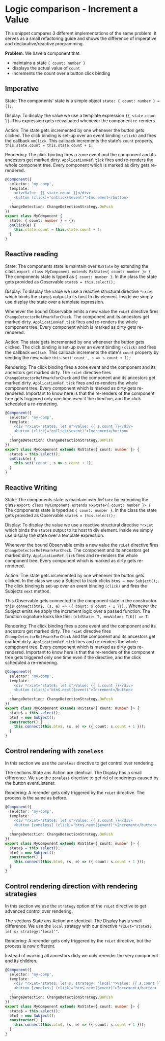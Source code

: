 # Logic comparison - Increment a Value

This snippet compares 3 different implementations of the same problem.
It serves as a small refactoring guide
and shows the difference of imperative and declarative/reactive programming.

**Problem**:
We have a component that:

- maintains a state `{ count: number }`
- displays the actual value of `count`
- increments the count over a button click binding

## Imperative

State:
The components' state is a simple object `state: { count: number } = {};`.

Display:
To display the value we use a template expression `{{ state.count }}`.
This expression gets reevaluated whenever the component re-renders.

Action:
The state gets incremented by one whenever the button gets clicked.
The click binding is set-up over an event binding `(click)` and fires the callback `onClick`.
This callback increments the state's `count` property, `this.state.count = this.state.count + 1;`

Rendering:
The click binding fires a zone event and the component and its ancestors get marked dirty.
`ApplicationRef.tick` fires and re-renders the whole component tree. Every component which is marked as dirty gets re-rendered.

```typescript
@Component({
  selector: 'my-comp',
  template: `
    <div>Value: {{ state.count }}</div>
    <button (click)="onClick($event)">Increment</button>
  `,
  changeDetection: ChangeDetectionStrategy.OnPush
})
export class MyComponent {
  state: { count: number } = {};
  onClick(e) {
    this.state.count = this.state.count + 1;
  }
}
```

## Reactive reading

State:
The components state is maintain over `RxState` by extending the class `export class MyComponent extends RxState<{ count: number }> {`
The components state is typed as `{ count: number }`.
In the class the state gets provided as Observable `state$ = this.select();`

Display:
To display the value we use a reactive structural directive `*rxLet`
which binds the `state$` output to its host th div element.
Inside we simply use display the state over a template expression.

Whenever the bound Observable emits a new value the `rxLet` directive fires `ChangeDetectorRef#markForCheck`.
The component and its ancestors get marked dirty.
`ApplicationRef.tick` fires and re-renders the whole component tree. Every component which is marked as dirty gets re-rendered.

Action:
The state gets incremented by one whenever the button gets clicked.
The click binding is set-up over an event binding `(click)` and fires the callback `onClick`.
This callback increments the state's `count` property by sending the new value `this.set('count', s => s.count + 1);`

Rendering:
The click binding fires a zone event and the component and its ancestors get marked dirty.
The `rxLet` directive fires `ChangeDetectorRef#markForCheck` and the component and its ancestors get marked dirty.
`ApplicationRef.tick` fires and re-renders the whole component tree. Every component which is marked as dirty gets re-rendered.
Important to know here is that the re-renders of the component tree gets triggered only one time even if the directive, and the click scheduled a re-rendering.

```typescript
@Component({
  selector: 'my-comp',
  template: `
    <div *rxLet="state$; let s">Value: {{ s.count }}</div>
    <button (click)="onClick($event)">Increment</button>
  `,
  changeDetection: ChangeDetectionStrategy.OnPush
})
export class MyComponent extends RxState<{ count: number }> {
  state$ = this.select();
  onClick(e) {
    this.set('count', s => s.count + 1);
  }
}
```

## Reactive Writing

State:
The components state is maintain over `RxState` by extending the class `export class MyComponent extends RxState<{ count: number }> {`
The components state is typed as `{ count: number }`.
In the class the state gets provided as Observable `state$ = this.select();`

Display:
To display the value we use a reactive structural directive `*rxLet`
which binds the `state$` output to its host th div element.
Inside we simply use display the state over a template expression.

Whenever the bound Observable emits a new value the `rxLet` directive fires `ChangeDetectorRef#markForCheck`.
The component and its ancestors get marked dirty.
`ApplicationRef.tick` fires and re-renders the whole component tree. Every component which is marked as dirty gets re-rendered.

Action:
The state gets incremented by one whenever the button gets clicked.
In the class we use a Subject to track clicks `btn$ = new Subject();`.
The click binding is set-up over an event binding `(click)` and fires the Subjects `next` method.

This Observable gets connected to the component state in the constructor `this.connect(btn$, (s, e) => ({ count: s.count + 1 }));`.
Whenever the Subject emits we apply the increment logic over a passed function.
The function signature looks like this: `(oldState: T, newValue: T[K]) => T`.

Rendering:
The click binding fires a zone event and the component and its ancestors get marked dirty.
The `rxLet` directive fires `ChangeDetectorRef#markForCheck` and the component and its ancestors get marked dirty.
`ApplicationRef.tick` fires and re-renders the whole component tree. Every component which is marked as dirty gets re-rendered.
Important to know here is that the re-renders of the component tree gets triggered only one time even if the directive, and the click scheduled a re-rendering.

```typescript
@Component({
  selector: 'my-comp',
  template: `
    <div *rxLet="state$; let s">Value: {{ s.count }}</div>
    <button (click)="btn$.next($event)">Increment</button>
  `,
  changeDetection: ChangeDetectionStrategy.OnPush
})
export class MyComponent extends RxState<{ count: number }> {
  state$ = this.select();
  btn$ = new Subject();
  constructor() {
    this.connect(this.btn$, (s, e) => ({ count: s.count + 1 }));
  }
}
```

## Control rendering with `zoneless`

In this section we use the `zoneless` directive to get control over rendering.

The sections State ans Action are identical.
The Display has a small difference. We use the `zoneless` directive to get rid of renderings caused by the button eventListener.

Rendering:
A rerender gets only triggered by the `rxLet` directive. The process is the same as before.

```typescript
@Component({
  selector: 'my-comp',
  template: `
    <div *rxLet="state$; let s">Value: {{ s.count }}</div>
    <button [zoneless] (click)="btn$.next($event)">Increment</button>
  `,
  changeDetection: ChangeDetectionStrategy.OnPush
})
export class MyComponent extends RxState<{ count: number }> {
  state$ = this.select();
  btn$ = new Subject();
  constructor() {
    this.connect(this.btn$, (s, e) => ({ count: s.count + 1 }));
  }
}
```

## Control rendering direction with rendering strategies

In this section we use the `strategy` option of the `rxLet` directive to get advanced control over rendering.

The sections State ans Action are identical.
The Display has a small difference. We use the `local` strategy with our directive `*rxLet="state$; let s; strategy:'local'"`.

Rendering:
A rerender gets only triggered by the `rxLet` directive, but the process is now different.

Instead of marking all ancestors dirty we only rerender the very component and its children.

```typescript
@Component({
  selector: 'my-comp',
  template: `
    <div *rxLet="state$; let s; strategy: 'local'">Value: {{ s.count }}</div>
    <button [zoneless] (click)="btn$.next($event)">Increment</button>
  `,
  changeDetection: ChangeDetectionStrategy.OnPush
})
export class MyComponent extends RxState<{ count: number }> {
  state$ = this.select();
  btn$ = new Subject();
  constructor() {
    this.connect(this.btn$, (s, e) => ({ count: s.count + 1 }));
  }
}
```
